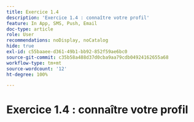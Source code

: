 ```yaml
---
title: Exercice 1.4
description: 'Exercice 1.4 : connaître votre profil'
feature: In App, SMS, Push, Email
doc-type: article
role: User
recommendations: noDisplay, noCatalog
hide: true
exl-id: c55baaee-d361-49b1-bb92-852f59ae6bc0
source-git-commit: c35b58a488d37d0cba9aa79cdb04924162655a68
workflow-type: tm+mt
source-wordcount: '12'
ht-degree: 100%

---
```


# Exercice 1.4 : connaître votre profil
